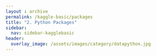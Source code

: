 ```yaml
---
layout : archive
permalink: /kaggle-basic/packages
title: "2. Python Packages"
sidebar:
  nav: sidebar-kagglebasic
header:
  overlay_image: /assets/images/category/datapython.jpg
---
```

